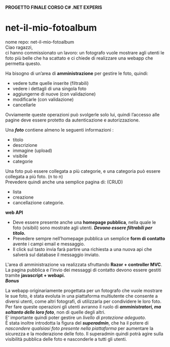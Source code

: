 **PROGETTO FINALE CORSO C# .NET EXPERIS**  
# net-il-mio-fotoalbum  
  
nome repo: net-il-mio-fotoalbum  
Ciao ragazzi,  
ci hanno commissionato un lavoro: un fotografo vuole mostrare agli utenti le foto più belle che ha scattato e ci chiede di realizzare una webapp che permetta questo.  

Ha bisogno di un’area di **amministrazione** per gestire le foto, quindi:  
- vedere tutte quelle inserite (filtrabili)  
- vedere i dettagli di una singola foto  
- aggiungerne di nuove (con validazione)  
- modificarle (con validazione)  
- cancellarle  
  
Ovviamente queste operazioni può svolgerle solo lui, quindi l’accesso alle pagine deve essere protetto da autenticazione e autorizzazione.  
  
Una ***foto*** contiene almeno le seguenti informazioni :  
- titolo  
- descrizione  
- immagine (upload)  
- visibile  
- categorie
  
Una foto può essere collegata a più categorie, e una categoria può essere collegata a più foto. (n to n)    
Prevedere quindi anche una semplice pagina di: (CRUD)     
- lista
- creazione  
- cancellazione categorie.  

**web API**
- Deve essere presente anche una **homepage pubblica**, nella quale le foto (visibili) sono mostrate agli utenti. ***Devono essere filtrabili per titolo.***  
- Prevedere sempre nell’homepage pubblica un semplice **form di contatto** avente i campi email e messaggio.  
- Il click sul tasto invia farà partire una richiesta a una nuova api che salverà sul database il messaggio inviato.  
  
L'area di amministrazione va realizzata sfruttando **Razor + controller MVC**.  
La pagina pubblica e l'invio dei messaggi di contatto devono essere gestiti tramite **javascript + webapi.**  
***Bonus***  

La webapp originariamente progettata per un fotografo che vuole mostrare le sue foto, è stata evoluta in una piattaforma multiutente che consente a diversi utenti, come altri fotografi, di utilizzarla per condividere le loro foto.  
Per fare queste operazioni gli utenti avranno il ruolo di ***amministratori, ma soltanto delle loro foto***, non di quelle degli altri.  
E’ importante quindi poter gestire un *livello di protezione adeguato*.  
È stata inoltre introdotta la figura del ***superadmin***, che ha il potere di *nascondere qualsiasi foto presente nella piattaforma* per aumentare la sicurezza e la moderazione delle foto. Il superadmin quindi potrà agire sulla visibilità pubblica delle foto e nasconderle a tutti gli utenti.  
